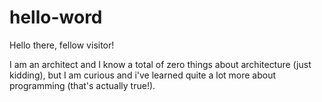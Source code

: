 # hello-word
Hello there, fellow visitor!

I am an architect and I know a total of zero things about architecture (just kidding), but I am curious and i've learned quite a lot more about programming (that's actually true!).
